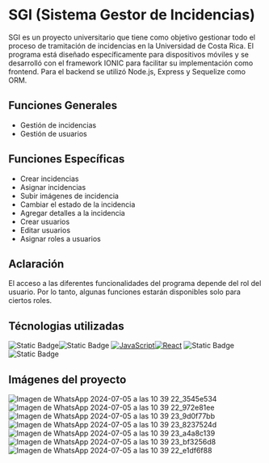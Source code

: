 # SGI (Sistema Gestor de Incidencias)

SGI es un proyecto universitario que tiene como objetivo gestionar todo el proceso de tramitación de incidencias en la Universidad de Costa Rica. El programa está diseñado específicamente para dispositivos móviles y se desarrolló con el framework IONIC para facilitar su implementación como frontend. Para el backend se utilizó Node.js, Express y Sequelize como ORM.

## Funciones Generales
- Gestión de incidencias
- Gestión de usuarios

## Funciones Específicas
- Crear incidencias
- Asignar incidencias
- Subir imágenes de incidencia
- Cambiar el estado de la incidencia
- Agregar detalles a la incidencia
- Crear usuarios
- Editar usuarios
- Asignar roles a usuarios

## Aclaración
El acceso a las diferentes funcionalidades del programa depende del rol del usuario. Por lo tanto, algunas funciones estarán disponibles solo para ciertos roles.

## Técnologias utilizadas
![Static Badge](https://img.shields.io/badge/https%3A%2F%2Fimg.shields.io%2Fbadge%2Fany_text-SEQUELIZE-blue?style=for-the-badge&logo=sequelize&label=%20&labelColor=black)![Static Badge](https://img.shields.io/badge/https%3A%2F%2Fimg.shields.io%2Fbadge%2Fany_text-IONIC-blue?style=for-the-badge&logo=ionic&label=%20&labelColor=black&color=%233880FF)
[![JavaScript](https://img.shields.io/badge/build-JavaScript-JavaScript?style=for-the-badge&logo=javaScript&logoColor=white&label=%20&labelColor=black&color=%23F0DB4F&cacheSeconds=3600)]()[![React](https://img.shields.io/badge/any_React-React-%2361DAFB?style=for-the-badge&logo=React&logoColor=white&label=%20&labelColor=black&color=%2361DAFB&cacheSeconds=3600)]()
![Static Badge](https://img.shields.io/badge/https%3A%2F%2Fimg.shields.io%2Fbadge%2Fany_text-Node.js-blue?style=for-the-badge&logo=nodedotjs&logoColor=white&label=%20&labelColor=black&color=%23339933&cacheSeconds=3600)![Static Badge](https://img.shields.io/badge/https%3A%2F%2Fimg.shields.io%2Fbadge%2Fany_text-Express-blue?style=for-the-badge&logo=express&label=%20&labelColor=black&color=%23000000)

## Imágenes del proyecto
![Imagen de WhatsApp 2024-07-05 a las 10 39 22_3545e534](https://github.com/QuiqueCode/SGI-FULL/assets/149546547/4a9d16a6-a7c9-48b8-b736-679f8949df70)
![Imagen de WhatsApp 2024-07-05 a las 10 39 22_972e81ee](https://github.com/QuiqueCode/SGI-FULL/assets/149546547/fd45b0f8-7058-40a2-9602-0301cfe5686c)
![Imagen de WhatsApp 2024-07-05 a las 10 39 23_9d0f77bb](https://github.com/QuiqueCode/SGI-FULL/assets/149546547/b58e983e-4c18-49cc-abfc-76baf4893d95)
![Imagen de WhatsApp 2024-07-05 a las 10 39 23_8237524d](https://github.com/QuiqueCode/SGI-FULL/assets/149546547/44ed3968-3bad-41f5-8c8d-5fe17cfa807e)
![Imagen de WhatsApp 2024-07-05 a las 10 39 23_a4a8c139](https://github.com/QuiqueCode/SGI-FULL/assets/149546547/2a401f93-a99a-45ce-aae8-df897b339ec6)
![Imagen de WhatsApp 2024-07-05 a las 10 39 23_bf3256d8](https://github.com/QuiqueCode/SGI-FULL/assets/149546547/d0755d52-75c6-4a9e-9d04-642c1fc243c8)
![Imagen de WhatsApp 2024-07-05 a las 10 39 22_e1df6f88](https://github.com/QuiqueCode/SGI-FULL/assets/149546547/de433413-c0f8-4f32-901b-6498660a15b5)

